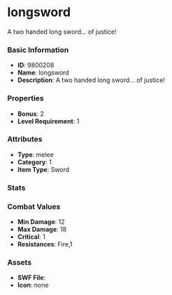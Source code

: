 # longsword

A two handed long sword... of justice!

### Basic Information

- **ID**: 9800208
- **Name**: longsword
- **Description**: A two handed long sword... of justice!

### Properties

- **Bonus**: 2
- **Level Requirement**: 1

### Attributes

- **Type**: melee     
- **Category**: 1
- **Item Type**: Sword

### Stats


### Combat Values

- **Min Damage**: 12
- **Max Damage**: 18
- **Critical**: 1
- **Resistances**: Fire,1

### Assets

- **SWF File**: 
- **Icon**: none

